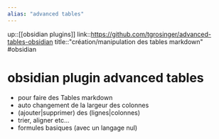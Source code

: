 ```yaml
---
alias: "advanced tables"
---
```

up::[[obsidian plugins]]
link::https://github.com/tgrosinger/advanced-tables-obsidian
title::"création/manipulation des tables markdown"
#obsidian 
# obsidian plugin advanced tables
 - pour faire des Tables markdown
 - auto changement de la largeur des colonnes
 - (ajouter|supprimer) des (lignes|colonnes)
 - trier, aligner etc...
 - formules basiques (avec un langage nul)


